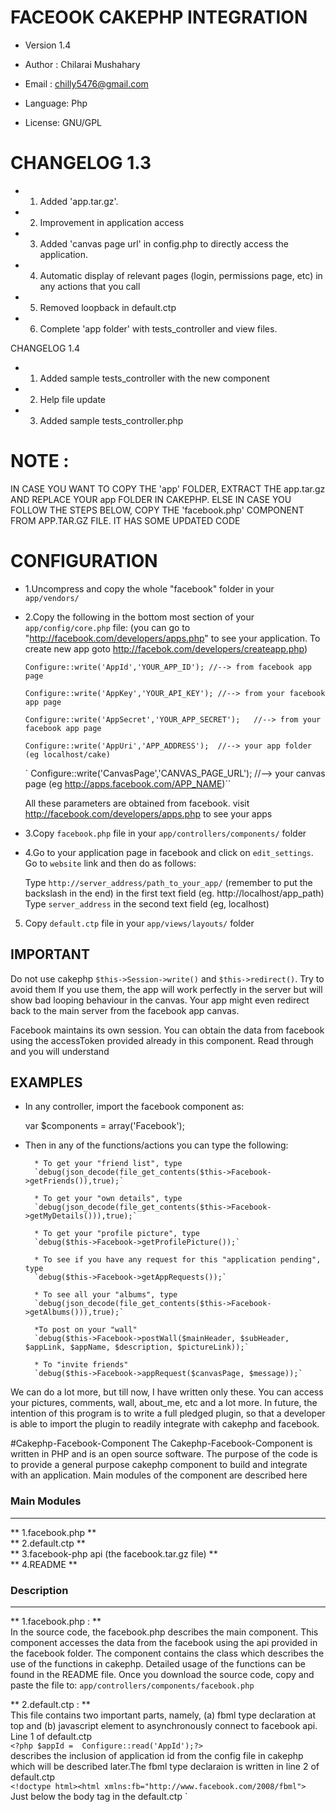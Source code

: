 # FACEOOK CAKEPHP INTEGRATION

* Version 1.4

* Author : Chilarai Mushahary

* Email : chilly5476@gmail.com

* Language: Php

* License: GNU/GPL

# CHANGELOG 1.3

* 1.	Added 'app.tar.gz'.

* 2.	Improvement in application access

* 3.	Added 'canvas page url' in config.php to directly access the application.

* 4.	Automatic display of relevant pages (login, permissions page, etc) in any actions that you call

* 5.	Removed loopback in default.ctp

* 6.	Complete 'app folder' with tests_controller and view files.

CHANGELOG 1.4

* 1.	Added sample tests_controller with the new component

* 2.	Help file update

* 3.	Added sample tests_controller.php


# NOTE :	
IN CASE YOU WANT TO COPY THE 'app' FOLDER, EXTRACT THE app.tar.gz AND REPLACE YOUR app FOLDER IN CAKEPHP.
ELSE IN CASE YOU FOLLOW THE STEPS BELOW, COPY THE 'facebook.php' COMPONENT FROM APP.TAR.GZ FILE. IT HAS SOME UPDATED CODE

# CONFIGURATION

* 1.Uncompress and copy the whole "facebook" folder in your `app/vendors/`

* 2.Copy the following in the bottom most section of your `app/config/core.php` file:
	(you can go to "http://facebook.com/developers/apps.php" to see your application. To create new app goto http://facebok.com/developers/createapp.php)
	
	`Configure::write('AppId','YOUR_APP_ID'); //--> from facebook app page`

	`Configure::write('AppKey','YOUR_API_KEY');	//--> from your facebook app page`

	`Configure::write('AppSecret','YOUR_APP_SECRET');	//--> from your facebook app page`

	`Configure::write('AppUri','APP_ADDRESS');	//--> your app folder (eg localhost/cake)`
       
   ` Configure::write('CanvasPage','CANVAS_PAGE_URL');	//--> your canvas page (eg http://apps.facebook.com/APP_NAME)``
    
    
    All these parameters are obtained from facebook. visit http://facebook.com/developers/apps.php to see your apps

 	
 	
* 3.Copy `facebook.php` file in your `app/controllers/components/` folder 

* 4.Go to your application page in facebook and click on `edit_settings`. Go to `website` link and then do as follows:
	
	Type `http://server_address/path_to_your_app/` (remember to put the backslash in the end) in the first text field (eg. http://localhost/app_path)
	Type `server_address` in the second text field (eg, localhost)

5.	Copy `default.ctp` file in your `app/views/layouts/` folder
	

## IMPORTANT 
Do not use cakephp `$this->Session->write()` and `$this->redirect()`. Try to avoid them
If you use them, the app will work perfectly in the server but will show bad looping behaviour in the canvas. Your app might even redirect back to the main server from the facebook app canvas.

Facebook maintains its own session. You can obtain the data from facebook using the accessToken provided already in this component. Read through and you will understand

## EXAMPLES


* In any controller, import the facebook component as:
	
	var $components = array('Facebook');

* Then in any of the functions/actions you can type the following:

		* To get your "friend list", type
		`debug(json_decode(file_get_contents($this->Facebook->getFriends()),true);`

		* To get your "own details", type
		`debug(json_decode(file_get_contents($this->Facebook->getMyDetails())),true);`
	
		* To get your "profile picture", type
		`debug($this->Facebook->getProfilePicture());`
	
		* To see if you have any request for this "application pending", type
		`debug($this->Facebook->getAppRequests());`
	
		* To see all your "albums", type
		`debug(json_decode(file_get_contents($this->Facebook->getAlbums())),true);`
	
		*To post on your "wall"
		`debug($this->Facebook->postWall($mainHeader, $subHeader, $appLink, $appName, $description, $pictureLink));`
	
		* To "invite friends"
		`debug($this->Facebook->appRequest($canvasPage, $message));`
	
	
We can do a lot more, but till now, I have written only these. You can access your pictures, comments, wall, about_me, etc and a lot more.
In future, the intention of this program is to write a full pledged plugin, so that a developer is able to import the plugin to readily integrate with cakephp and facebook.


#Cakephp-Facebook-Component
The Cakephp-Facebook-Component is written in PHP and is an open source software. The purpose of the code is to provide a general purpose cakephp component to build and integrate with an application. Main modules of the component are described here

### Main Modules 
***
** 1.facebook.php **<br/>
** 2.default.ctp **<br/>
** 3.facebook-php api (the facebook.tar.gz file) **<br/>
** 4.README **<br/>

### Description
***
** 1.facebook.php : **<br/>
In the source code, the facebook.php describes the main component. This component accesses the data from the facebook using the api provided in the facebook folder. The component contains the class which describes the use of the functions in cakephp. Detailed usage of the functions can be found in the README file. Once you download the source code, copy and paste the file to:  `app/controllers/components/facebook.php`<br/>

** 2.default.ctp : **<br/>
This file contains two important parts, namely, (a) fbml type declaration at top and (b) javascript element to asynchronously connect to facebook api. Line 1 of default.ctp <br/>
`<?php $appId =  Configure::read('AppId');?>`<br/>
describes the inclusion of application id from the config file in cakephp which will be described later.The fbml type declaraion is written in line 2 of default.ctp<br/>
`<!doctype html><html xmlns:fb="http://www.facebook.com/2008/fbml">`<br/>
Just below the body tag in the default.ctp
`	<div id="fb-root"></div>
    <script>
      window.fbAsyncInit = function() {
        FB.init({
          appId   : '<?php echo $appId ?>',
          session : '<?php echo json_encode($session); ?>', // don't refetch the session when PHP already has it
          status  : true, // check login status
          cookie  : true, // enable cookies to allow the server to access the session
          xfbml   : true // parse XFBML
        });

        // whenever the user logs in, we refresh the page
        FB.Event.subscribe('auth.login', function() {
       //   window.location.reload();
        });
      };

      (function() {
        var e = document.createElement('script');
        e.src = document.location.protocol + '//connect.facebook.net/en_US/all.js';
        e.async = true;
        document.getElementById('fb-root').appendChild(e);
      }());
    </script>`
loads the javascript to asynchronously connect to the facebook application.<br/>

** 3.facebook folder : **<br/>
This is the official facebook-api which can also  be downloaded from [https://github.com/facebook/php-sdk/](https://github.com/facebook/php-sdk/). Extract the archived data and dump the whole folder to `app/vendors/facebook/`. 

** 3.README : **<br/>
README file describes the rest of the setup and example usage of the component. Before you can use the component, you have to setup your `app/config.core.php` file in cakephp. Add the following lines before the the end php tag (?>) in your core.php file<br/>`
	Configure::write('AppId','YOUR_APP_ID'); //--> from facebook app page<br/>
  	Configure::write('AppKey','YOUR_API_KEY');	//--> from your facebook app page<br/>
  	Configure::write('AppSecret','YOUR_APP_SECRET');	//--> from your facebook app page<br/>
  	Configure::write('AppUri','APP_ADDRESS');	//--> your app folder (eg localhost/cake)<br/>
    Configure::write('CanvasPage','CANVAS_PAGE_URL');  //--> your canvas page (eg http://apps.facebook.com/APP_NAME)<br/>
`
These details can be obtained from facebook once you set up a new application.

This handles the installation of the component. Hope you enjoy doing it



